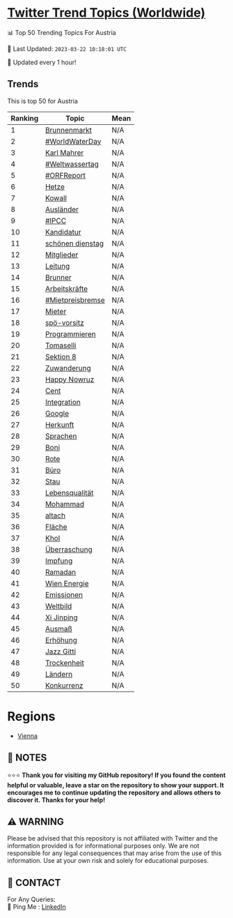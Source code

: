 [Twitter Trend Topics (Worldwide)](https://github.com/ErcinDedeoglu/Twitter-Trend-Topics)
==========


📊 Top 50 Trending Topics For Austria

📆 Last Updated: `2023-03-22 10:18:01 UTC`

🔧 Updated every 1 hour!


## Trends

This is top 50 for Austria

| Ranking | Topic | Mean |
| ------- | ------------ | ------------ |
| 1 | [Brunnenmarkt](http://twitter.com/search?q=Brunnenmarkt) | N/A |
| 2 | [#WorldWaterDay](http://twitter.com/search?q=%23WorldWaterDay) | N/A |
| 3 | [Karl Mahrer](http://twitter.com/search?q=Karl+Mahrer) | N/A |
| 4 | [#Weltwassertag](http://twitter.com/search?q=%23Weltwassertag) | N/A |
| 5 | [#ORFReport](http://twitter.com/search?q=%23ORFReport) | N/A |
| 6 | [Hetze](http://twitter.com/search?q=Hetze) | N/A |
| 7 | [Kowall](http://twitter.com/search?q=Kowall) | N/A |
| 8 | [Ausländer](http://twitter.com/search?q=Ausl%c3%a4nder) | N/A |
| 9 | [#IPCC](http://twitter.com/search?q=%23IPCC) | N/A |
| 10 | [Kandidatur](http://twitter.com/search?q=Kandidatur) | N/A |
| 11 | [schönen dienstag](http://twitter.com/search?q=sch%c3%b6nen+dienstag) | N/A |
| 12 | [Mitglieder](http://twitter.com/search?q=Mitglieder) | N/A |
| 13 | [Leitung](http://twitter.com/search?q=Leitung) | N/A |
| 14 | [Brunner](http://twitter.com/search?q=Brunner) | N/A |
| 15 | [Arbeitskräfte](http://twitter.com/search?q=Arbeitskr%c3%a4fte) | N/A |
| 16 | [#Mietpreisbremse](http://twitter.com/search?q=%23Mietpreisbremse) | N/A |
| 17 | [Mieter](http://twitter.com/search?q=Mieter) | N/A |
| 18 | [spö-vorsitz](http://twitter.com/search?q=sp%c3%b6-vorsitz) | N/A |
| 19 | [Programmieren](http://twitter.com/search?q=Programmieren) | N/A |
| 20 | [Tomaselli](http://twitter.com/search?q=Tomaselli) | N/A |
| 21 | [Sektion 8](http://twitter.com/search?q=Sektion+8) | N/A |
| 22 | [Zuwanderung](http://twitter.com/search?q=Zuwanderung) | N/A |
| 23 | [Happy Nowruz](http://twitter.com/search?q=Happy+Nowruz) | N/A |
| 24 | [Cent](http://twitter.com/search?q=Cent) | N/A |
| 25 | [Integration](http://twitter.com/search?q=Integration) | N/A |
| 26 | [Google](http://twitter.com/search?q=Google) | N/A |
| 27 | [Herkunft](http://twitter.com/search?q=Herkunft) | N/A |
| 28 | [Sprachen](http://twitter.com/search?q=Sprachen) | N/A |
| 29 | [Boni](http://twitter.com/search?q=Boni) | N/A |
| 30 | [Rote](http://twitter.com/search?q=Rote) | N/A |
| 31 | [Büro](http://twitter.com/search?q=B%c3%bcro) | N/A |
| 32 | [Stau](http://twitter.com/search?q=Stau) | N/A |
| 33 | [Lebensqualität](http://twitter.com/search?q=Lebensqualit%c3%a4t) | N/A |
| 34 | [Mohammad](http://twitter.com/search?q=Mohammad) | N/A |
| 35 | [altach](http://twitter.com/search?q=altach) | N/A |
| 36 | [Fläche](http://twitter.com/search?q=Fl%c3%a4che) | N/A |
| 37 | [Khol](http://twitter.com/search?q=Khol) | N/A |
| 38 | [Überraschung](http://twitter.com/search?q=%c3%9cberraschung) | N/A |
| 39 | [Impfung](http://twitter.com/search?q=Impfung) | N/A |
| 40 | [Ramadan](http://twitter.com/search?q=Ramadan) | N/A |
| 41 | [Wien Energie](http://twitter.com/search?q=Wien+Energie) | N/A |
| 42 | [Emissionen](http://twitter.com/search?q=Emissionen) | N/A |
| 43 | [Weltbild](http://twitter.com/search?q=Weltbild) | N/A |
| 44 | [Xi Jinping](http://twitter.com/search?q=Xi+Jinping) | N/A |
| 45 | [Ausmaß](http://twitter.com/search?q=Ausma%c3%9f) | N/A |
| 46 | [Erhöhung](http://twitter.com/search?q=Erh%c3%b6hung) | N/A |
| 47 | [Jazz Gitti](http://twitter.com/search?q=Jazz+Gitti) | N/A |
| 48 | [Trockenheit](http://twitter.com/search?q=Trockenheit) | N/A |
| 49 | [Ländern](http://twitter.com/search?q=L%c3%a4ndern) | N/A |
| 50 | [Konkurrenz](http://twitter.com/search?q=Konkurrenz) | N/A |



# Regions

* [Vienna](</Austria/Vienna.md>)



## 📝 NOTES

⭐⭐⭐ **Thank you for visiting my GitHub repository! If you found the content helpful or valuable, leave a star on the repository to show your support. It encourages me to continue updating the repository and allows others to discover it. Thanks for your help!**


## ⚠️ WARNING

Please be advised that this repository is not affiliated with Twitter and the information provided is for informational purposes only. We are not responsible for any legal consequences that may arise from the use of this information. Use at your own risk and solely for educational purposes.


## 📨 CONTACT

 For Any Queries:  
            🏓 Ping Me : [LinkedIn](https://www.linkedin.com/in/ercindedeoglu/)
